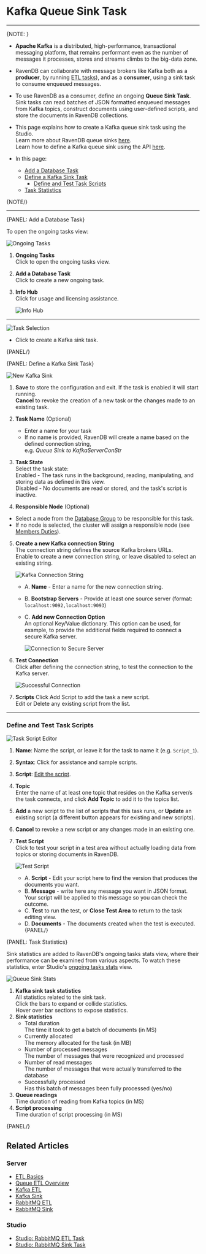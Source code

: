 ﻿# Kafka Queue Sink Task
---

{NOTE: }

* **Apache Kafka** is a distributed, high-performance, transactional messaging 
  platform, that remains performant even as the number of messages it processes, 
  stores and streams climbs to the big-data zone.  
  
* RavenDB can collaborate with message brokers like Kafka both as a **producer**, 
  by running [ETL tasks](../../../../studio/database/tasks/ongoing-tasks/kafka-etl-task)), 
  and as a **consumer**, using a sink task to consume enqueued messages.  

* To use RavenDB as a consumer, define an ongoing **Queue Sink Task**. Sink tasks 
  can read batches of JSON formatted enqueued messages from Kafka topics, construct 
  documents using user-defined scripts, and store the documents in RavenDB collections.  

* This page explains how to create a Kafka queue sink task using the Studio.  
  Learn more about RavenDB queue sinks [here](../../../../server/ongoing-tasks/queue-sink/overview).  
  Learn how to define a Kafka queue sink using the API [here](../../../../server/ongoing-tasks/queue-sink/kafka-queue-sink).  

* In this page:  
  * [Add a Database Task](../../../../studio/database/tasks/ongoing-tasks/kafka-queue-sink#add-a-database-task)  
  * [Define a Kafka Sink Task](../../../../studio/database/tasks/ongoing-tasks/kafka-queue-sink#define-a-kafka-sink-task)  
      * [Define and Test Task Scripts](../../../../studio/database/tasks/ongoing-tasks/kafka-queue-sink#define-and-test-task-scripts)  
  * [Task Statistics](../../../../studio/database/tasks/ongoing-tasks/kafka-queue-sink#task-statistics)  

{NOTE/}

---

{PANEL: Add a Database Task}

To open the ongoing tasks view: 

![Ongoing Tasks](images/queue/sink/ongoing-tasks-view.png "Ongoing Tasks")

1. **Ongoing Tasks**  
   Click to open the ongoing tasks view.  
2. **Add a Database Task**  
   Click to create a new ongoing task.  
3. **Info Hub**  
   Click for usage and licensing assistance.  

      ![Info Hub](images/queue/sink/info-hub.png "Info Hub")

---

![Task Selection](images/queue/sink/kafka_task-selection.png "Task Selection")

* Click to create a Kafka sink task.

{PANEL/}

{PANEL: Define a Kafka Sink Task}

![New Kafka Sink](images/queue/sink/new-kafka-sink.png "New Kafka Sink")

1. **Save** to store the configuration and exit. If the task is enabled it will start running.   
   **Cancel** to revoke the creation of a new task or the changes made to an existing task.  

2. **Task Name** (Optional)  
   * Enter a name for your task  
   * If no name is provided, RavenDB will create a name based on the defined connection string,  
     e.g. *Queue Sink to KafkaServerConStr*  

3. **Task State**  
   Select the task state:  
   Enabled - The task runs in the background, reading, manipulating, and storing data as defined in this view.  
   Disabled - No documents are read or stored, and the task's script is inactive.  

4. **Responsible Node** (Optional)  
  * Select a node from the [Database Group](../../../../studio/database/settings/manage-database-group) 
    to be responsible for this task.  
  * If no node is selected, the cluster will assign a responsible node 
    (see [Members Duties](../../../../studio/database/settings/manage-database-group#database-group-topology---members-duties)).  

5. **Create a new Kafka connection String**  
   The connection string defines the source Kafka brokers URLs.  
   Enable to create a new connection string, or leave disabled to select an existing string.  
   
      ![Kafka Connection String](images/queue/sink/kafka-connection-string.png "Kafka Connection String")
   
      * A. **Name** - Enter a name for the new connection string.  
      * B. **Bootstrap Servers** - Provide at least one source server (format: `localhost:9092,localhost:9093`)
      * C. **Add new Connection Option**  
           An optional Key/Value dictionary.
           This option can be used, for example, to provide the additional fields required 
           to connect a secure Kafka server.  
           
           ![Connection to Secure Server](images/queue/kafka_connection-string_connection-options.png "Connection to Secure Server")

6. **Test Connection**  
   Click after defining the connection string, to test the connection to 
   the Kafka server.  

     ![Successful Connection](images/queue/sink/kafka_successful-connection.png "Successful Connection")

7. **Scripts**
   Click Add Script to add the task a new script.  
   Edit or Delete any existing script from the list.  

---

### Define and Test Task Scripts

![Task Script Editor](images/queue/sink/kafka-script-area.png "Task Script Editor")

1. **Name**: Name the script, or leave it for the task to name it (e.g. `Script_1`).  

2. **Syntax**: Click for assistance and sample scripts.  

3. **Script**: [Edit the script](../../../../server/ongoing-tasks/queue-sink/kafka-queue-sink#running-user-defined-scripts).  

4. **Topic**  
   Enter the name of at least one topic that resides on the Kafka server/s 
   the task connects, and click **Add Topic** to add it to the topics list.  

5. **Add** a new script to the list of scripts that this task runs, or 
   **Update** an existing script (a different button appears for existing 
   and new scripts).  

6. **Cancel** to revoke a new script or any changes made in an existing one.  

7. **Test Script**  
    Click to test your script in a test area without actually loading data 
    from topics or storing documents in RavenDB.  
    
     ![Test Script](images/queue/sink/kafka-test-area.png "Test Script")
      * A. **Script** - Edit your script here to find the version that 
        produces the documents you want.  
      * B. **Message** - write here any message you want in JSON format. 
        Your script will be applied to this message so you can check the 
        outcome.  
      * C. **Test** to run the test, or **Close Test Area** to return to 
        the task editing view.  
      * D. **Documents** - The documents created when the test is executed.  
{PANEL/}

{PANEL: Task Statistics}

Sink statistics are added to RavenDB's ongoing tasks stats view, where their 
performance can be examined from various aspects. To watch these statistics, 
enter Studio's [ongoing tasks stats](../../../../studio/database/stats/ongoing-tasks-stats/overview) 
view.  

![Queue Sink Stats](images/queue/sink/kafka-stats.png "Queue Sink Stats")

1. **Kafka sink task statistics**  
   All statistics related to the sink task.  
   Click the bars to expand or collide statistics.  
   Hover over bar sections to expose statistics.  
2. **Sink statistics**  
    * Total duration  
      The time it took to get a batch of documents (in MS) 
    * Currently allocated  
      The memory allocated for the task (in MB)  
    * Number of processed messages  
      The number of messages that were recognized and processed  
    * Number of read messages  
      The number of messages that were actually transferred to the database  
    * Successfully processed  
      Has this batch of messages been fully processed (yes/no)  
3. **Queue readings**  
   Time duration of reading from Kafka topics (in MS)  
5. **Script processing**  
   Time duration of script processing (in MS)  

{PANEL/}

## Related Articles

### Server

- [ETL Basics](../../../../server/ongoing-tasks/etl/basics)
- [Queue ETL Overview](../../../../server/ongoing-tasks/etl/queue-etl/overview)
- [Kafka ETL](../../../../server/ongoing-tasks/etl/queue-etl/kafka)
- [Kafka Sink](../../../../server/ongoing-tasks/queue-sink/kafka-queue-sink)  
- [RabbitMQ ETL](../../../../server/ongoing-tasks/etl/queue-etl/rabbit-mq)
- [RabbitMQ Sink](../../../../server/ongoing-tasks/queue-sink/rabbit-mq-queue-sink)  

### Studio

- [Studio: RabbitMQ ETL Task](../../../../studio/database/tasks/ongoing-tasks/rabbitmq-etl-task)
- [Studio: RabbitMQ Sink Task](../../../../studio/database/tasks/ongoing-tasks/rabbitmq-queue-sink)
